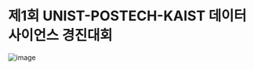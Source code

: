 # 제1회 UNIST-POSTECH-KAIST 데이터 사이언스 경진대회
![image](https://github.com/user-attachments/assets/7e372370-717b-418b-85b6-33ec411c9caa)
